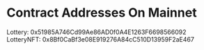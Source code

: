 # Contract Addresses On Mainnet
 Lottery: 0x51985A746Cd99Ae86AD0f0A4E1263F6698566092<br />
 LotteryNFT: 0x8Bf0CaBf3e08E919276A84cC510D13959F2aE467